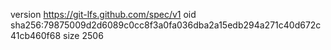 version https://git-lfs.github.com/spec/v1
oid sha256:79875009d2d6089c0cc8f3a0fa036dba2a15edb294a271c40d672c41cb460f68
size 2506
